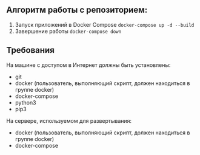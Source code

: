 ## Aлгоритм работы с репозиторием:

1. Запуск приложений в Docker Compose `docker-compose up -d --build`
2. Завершение работы `docker-compose down`

## Требования

На машине с доступом в Интернет должны быть установлены:
* git
* docker (пользователь, выполняющий скрипт, должен находиться в группе docker)
* docker-compose
* python3
* pip3

На сервере, используемом для развертывания:
* docker (пользователь, выполняющий скрипт, должен находиться в группе docker)
* docker-compose